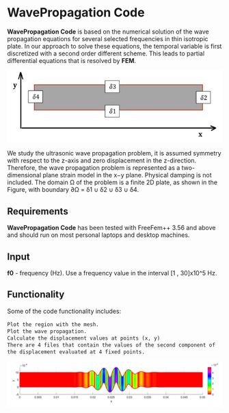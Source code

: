 # WavePropagation Code #
**WavePropagation Code** is based on the numerical solution of the wave propagation equations for several selected frequencies in thin isotropic plate. In our approach to solve these equations, the temporal variable is first discretized with a second order different scheme. This leads to partial differential equations that is resolved by **FEM**.

![](/images/Imagen1.jpg)

We study the ultrasonic wave propagation problem, it is assumed symmetry with respect to the z-axis and zero displacement in the z-direction. Therefore, the wave propagation problem is represented as a two-dimensional plane strain model in the x−y plane. Physical damping is not included. The domain Ω of the problem is a finite 2D plate, as shown in the Figure, with boundary ∂Ω = δ1 ∪ δ2 ∪ δ3 ∪ δ4.


## Requirements

**WavePropagation Code** has been tested with FreeFem++ 3.56 and above and should run on most personal laptops and desktop machines.

## Input


**f0** - frequency (Hz). Use a frequency value in the interval [1 , 30]x10^5 Hz.



## Functionality

Some of the code functionality includes:

	Plot the region with the mesh.
	Plot the wave propagation.
	Calculate the displacement values at points (x, y)
	There are 4 files that contain the values ​​of the second component of the displacement evaluated at 4 fixed points.

![](/images/Imagen3.jpg)

	












